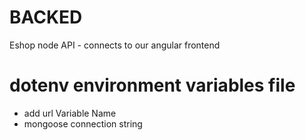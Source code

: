 # BACKED

Eshop node API - connects to our angular frontend

# dotenv environment variables file

- add url Variable Name
- mongoose connection string

#
